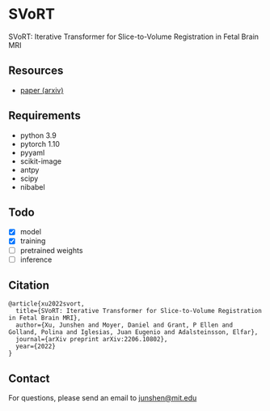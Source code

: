# SVoRT
SVoRT: Iterative Transformer for Slice-to-Volume Registration in Fetal Brain MRI

## Resources

- [paper (arxiv)](https://arxiv.org/pdf/2206.10802.pdf)

## Requirements

- python 3.9
- pytorch 1.10
- pyyaml
- scikit-image
- antpy
- scipy
- nibabel

## Todo

- [x] model
- [x] training
- [ ] pretrained weights
- [ ] inference

## Citation

```
@article{xu2022svort,
  title={SVoRT: Iterative Transformer for Slice-to-Volume Registration in Fetal Brain MRI},
  author={Xu, Junshen and Moyer, Daniel and Grant, P Ellen and Golland, Polina and Iglesias, Juan Eugenio and Adalsteinsson, Elfar},
  journal={arXiv preprint arXiv:2206.10802},
  year={2022}
}
```

## Contact

For questions, please send an email to junshen@mit.edu
